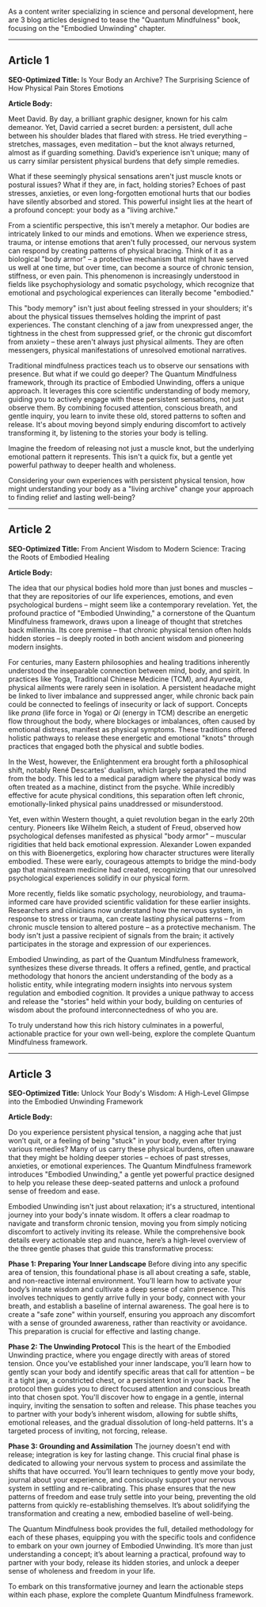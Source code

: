 As a content writer specializing in science and personal development, here are 3 blog articles designed to tease the "Quantum Mindfulness" book, focusing on the "Embodied Unwinding" chapter.

---

## Article 1

**SEO-Optimized Title:** Is Your Body an Archive? The Surprising Science of How Physical Pain Stores Emotions

**Article Body:**

Meet David. By day, a brilliant graphic designer, known for his calm demeanor. Yet, David carried a secret burden: a persistent, dull ache between his shoulder blades that flared with stress. He tried everything – stretches, massages, even meditation – but the knot always returned, almost as if guarding something. David’s experience isn't unique; many of us carry similar persistent physical burdens that defy simple remedies.

What if these seemingly physical sensations aren't just muscle knots or postural issues? What if they are, in fact, holding stories? Echoes of past stresses, anxieties, or even long-forgotten emotional hurts that our bodies have silently absorbed and stored. This powerful insight lies at the heart of a profound concept: your body as a "living archive."

From a scientific perspective, this isn't merely a metaphor. Our bodies are intricately linked to our minds and emotions. When we experience stress, trauma, or intense emotions that aren't fully processed, our nervous system can respond by creating patterns of physical bracing. Think of it as a biological "body armor" – a protective mechanism that might have served us well at one time, but over time, can become a source of chronic tension, stiffness, or even pain. This phenomenon is increasingly understood in fields like psychophysiology and somatic psychology, which recognize that emotional and psychological experiences can literally become "embodied."

This "body memory" isn't just about feeling stressed in your shoulders; it's about the physical tissues themselves holding the imprint of past experiences. The constant clenching of a jaw from unexpressed anger, the tightness in the chest from suppressed grief, or the chronic gut discomfort from anxiety – these aren't always just physical ailments. They are often messengers, physical manifestations of unresolved emotional narratives.

Traditional mindfulness practices teach us to observe our sensations with presence. But what if we could go deeper? The Quantum Mindfulness framework, through its practice of Embodied Unwinding, offers a unique approach. It leverages this core scientific understanding of body memory, guiding you to actively engage with these persistent sensations, not just observe them. By combining focused attention, conscious breath, and gentle inquiry, you learn to invite these old, stored patterns to soften and release. It's about moving beyond simply enduring discomfort to actively transforming it, by listening to the stories your body is telling.

Imagine the freedom of releasing not just a muscle knot, but the underlying emotional pattern it represents. This isn't a quick fix, but a gentle yet powerful pathway to deeper health and wholeness.

Considering your own experiences with persistent physical tension, how might understanding your body as a "living archive" change your approach to finding relief and lasting well-being?

---

## Article 2

**SEO-Optimized Title:** From Ancient Wisdom to Modern Science: Tracing the Roots of Embodied Healing

**Article Body:**

The idea that our physical bodies hold more than just bones and muscles – that they are repositories of our life experiences, emotions, and even psychological burdens – might seem like a contemporary revelation. Yet, the profound practice of "Embodied Unwinding," a cornerstone of the Quantum Mindfulness framework, draws upon a lineage of thought that stretches back millennia. Its core premise – that chronic physical tension often holds hidden stories – is deeply rooted in both ancient wisdom and pioneering modern insights.

For centuries, many Eastern philosophies and healing traditions inherently understood the inseparable connection between mind, body, and spirit. In practices like Yoga, Traditional Chinese Medicine (TCM), and Ayurveda, physical ailments were rarely seen in isolation. A persistent headache might be linked to liver imbalance and suppressed anger, while chronic back pain could be connected to feelings of insecurity or lack of support. Concepts like *prana* (life force in Yoga) or *Qi* (energy in TCM) describe an energetic flow throughout the body, where blockages or imbalances, often caused by emotional distress, manifest as physical symptoms. These traditions offered holistic pathways to release these energetic and emotional "knots" through practices that engaged both the physical and subtle bodies.

In the West, however, the Enlightenment era brought forth a philosophical shift, notably René Descartes' dualism, which largely separated the mind from the body. This led to a medical paradigm where the physical body was often treated as a machine, distinct from the psyche. While incredibly effective for acute physical conditions, this separation often left chronic, emotionally-linked physical pains unaddressed or misunderstood.

Yet, even within Western thought, a quiet revolution began in the early 20th century. Pioneers like Wilhelm Reich, a student of Freud, observed how psychological defenses manifested as physical "body armor" – muscular rigidities that held back emotional expression. Alexander Lowen expanded on this with Bioenergetics, exploring how character structures were literally embodied. These were early, courageous attempts to bridge the mind-body gap that mainstream medicine had created, recognizing that our unresolved psychological experiences solidify in our physical form.

More recently, fields like somatic psychology, neurobiology, and trauma-informed care have provided scientific validation for these earlier insights. Researchers and clinicians now understand how the nervous system, in response to stress or trauma, can create lasting physical patterns – from chronic muscle tension to altered posture – as a protective mechanism. The body isn't just a passive recipient of signals from the brain; it actively participates in the storage and expression of our experiences.

Embodied Unwinding, as part of the Quantum Mindfulness framework, synthesizes these diverse threads. It offers a refined, gentle, and practical methodology that honors the ancient understanding of the body as a holistic entity, while integrating modern insights into nervous system regulation and embodied cognition. It provides a unique pathway to access and release the "stories" held within your body, building on centuries of wisdom about the profound interconnectedness of who you are.

To truly understand how this rich history culminates in a powerful, actionable practice for your own well-being, explore the complete Quantum Mindfulness framework.

---

## Article 3

**SEO-Optimized Title:** Unlock Your Body's Wisdom: A High-Level Glimpse into the Embodied Unwinding Framework

**Article Body:**

Do you experience persistent physical tension, a nagging ache that just won’t quit, or a feeling of being "stuck" in your body, even after trying various remedies? Many of us carry these physical burdens, often unaware that they might be holding deeper stories – echoes of past stresses, anxieties, or emotional experiences. The Quantum Mindfulness framework introduces "Embodied Unwinding," a gentle yet powerful practice designed to help you release these deep-seated patterns and unlock a profound sense of freedom and ease.

Embodied Unwinding isn't just about relaxation; it's a structured, intentional journey into your body's innate wisdom. It offers a clear roadmap to navigate and transform chronic tension, moving you from simply noticing discomfort to actively inviting its release. While the comprehensive book details every actionable step and nuance, here’s a high-level overview of the three gentle phases that guide this transformative process:

**Phase 1: Preparing Your Inner Landscape**
Before diving into any specific area of tension, this foundational phase is all about creating a safe, stable, and non-reactive internal environment. You’ll learn how to activate your body’s innate wisdom and cultivate a deep sense of calm presence. This involves techniques to gently arrive fully in your body, connect with your breath, and establish a baseline of internal awareness. The goal here is to create a "safe zone" within yourself, ensuring you approach any discomfort with a sense of grounded awareness, rather than reactivity or avoidance. This preparation is crucial for effective and lasting change.

**Phase 2: The Unwinding Protocol**
This is the heart of the Embodied Unwinding practice, where you engage directly with areas of stored tension. Once you’ve established your inner landscape, you’ll learn how to gently scan your body and identify specific areas that call for attention – be it a tight jaw, a constricted chest, or a persistent knot in your back. The protocol then guides you to direct focused attention and conscious breath into that chosen spot. You'll discover how to engage in a gentle, internal inquiry, inviting the sensation to soften and release. This phase teaches you to partner with your body’s inherent wisdom, allowing for subtle shifts, emotional releases, and the gradual dissolution of long-held patterns. It's a targeted process of inviting, not forcing, release.

**Phase 3: Grounding and Assimilation**
The journey doesn't end with release; integration is key for lasting change. This crucial final phase is dedicated to allowing your nervous system to process and assimilate the shifts that have occurred. You’ll learn techniques to gently move your body, journal about your experience, and consciously support your nervous system in settling and re-calibrating. This phase ensures that the new patterns of freedom and ease truly settle into your being, preventing the old patterns from quickly re-establishing themselves. It’s about solidifying the transformation and creating a new, embodied baseline of well-being.

The Quantum Mindfulness book provides the full, detailed methodology for each of these phases, equipping you with the specific tools and confidence to embark on your own journey of Embodied Unwinding. It’s more than just understanding a concept; it’s about learning a practical, profound way to partner with your body, release its hidden stories, and unlock a deeper sense of wholeness and freedom in your life.

To embark on this transformative journey and learn the actionable steps within each phase, explore the complete Quantum Mindfulness framework.